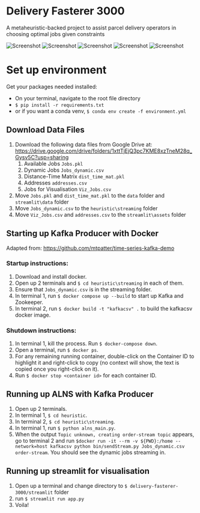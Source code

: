 # Delivery Fasterer 3000
A metaheuristic-backed project to assist parcel delivery operators in choosing optimal jobs given constraints

![Screenshot](https://github.com/hellobiondi/delivery-fasterer-6000/raw/main/screenshots/ss1.png)
![Screenshot](https://github.com/hellobiondi/delivery-fasterer-6000/raw/main/screenshots/ss2.png)
![Screenshot](https://github.com/hellobiondi/delivery-fasterer-6000/raw/main/screenshots/ss3.png)
![Screenshot](https://github.com/hellobiondi/delivery-fasterer-6000/raw/main/screenshots/ss4.png)
![Screenshot](https://github.com/hellobiondi/delivery-fasterer-6000/raw/main/screenshots/ss5.png)

# Set up environment
Get your packages needed installed:

  - On your terminal, navigate to the root file directory
  - `$ pip install -r requirements.txt`
  - or if you want a conda venv, `$ conda env create -f environment.yml`

## Download Data Files

1) Download the following data files from Google Drive at: https://drive.google.com/drive/folders/1xttTjEjQ3pc7KME8xzTneM28q_Gysv5C?usp=sharing
   1) Available Jobs `Jobs.pkl`
   2) Dynamic Jobs `Jobs_dynamic.csv`
   3) Distance-Time Matrix `dist_time_mat.pkl`
   4) Addresses `addresses.csv`
   5) Jobs for Visualisation `Viz_Jobs.csv`
2) Move `Jobs.pkl` and `dist_time_mat.pkl` to the `data` folder and `streamlit\data` folder
3) Move `Jobs_dynamic.csv` to the `heuristic\streaming` folder
4) Move `Viz_Jobs.csv` and `addresses.csv` to the `streamlit\assets` folder

## Starting up Kafka Producer with Docker

Adapted from: https://github.com/mtpatter/time-series-kafka-demo

### Startup instructions:
1) Download and install docker.
2) Open up 2 terminals and `$ cd heuristic\streaming` in each of them.
3) Ensure that `Jobs_dynamic.csv` is in the streaming folder.
4) In terminal 1, run `$ docker compose up --build` to start up Kafka and Zookeeper. 
5) In terminal 2, run `$ docker build -t "kafkacsv" .` to build the kafkacsv docker image.

### Shutdown instructions:
1) In terminal 1, kill the process. Run `$ docker-compose down`.
2) Open a terminal, run `$ docker ps`.
3) For any remaining running container, double-click on the Container ID to highlight it and right-click to copy (no context will show, the text is copied once you right-click on it).
4) Run `$ docker stop <container id>` for each container ID. 

## Running up ALNS with Kafka Producer
1) Open up 2 terminals. 
2) In terminal 1, `$ cd heuristic`.
3) In terminal 2, `$ cd heuristic\streaming`.
4) In terminal 1, run `$ python alns_main.py`.
5) When the output `Topic unknown, creating order-stream topic` appears, go to terminal 2 and run
`$docker run -it --rm -v ${PWD}:/home --network=host kafkacsv python bin/sendStream.py Jobs_dynamic.csv order-stream`. You should see the dynamic jobs streaming in.

## Running up streamlit for visualisation
1. Open up a terminal and change directory to `$ delivery-fasterer-3000/streamlit` folder
2. run `$ streamlit run app.py`
3. Voila!
